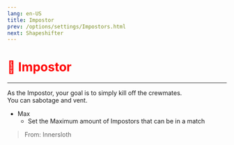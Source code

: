 ```yaml
---
lang: en-US
title: Impostor
prev: /options/settings/Impostors.html
next: Shapeshifter
---
```


# <font color="red">🔪 <b>Impostor</b></font> <Badge text="Vanilla" type="tip" vertical="middle"/>
---

As the Impostor, your goal is to simply kill off the crewmates.<br>
You can sabotage and vent.
* Max
  * Set the Maximum amount of Impostors that can be in a match

> From: Innersloth